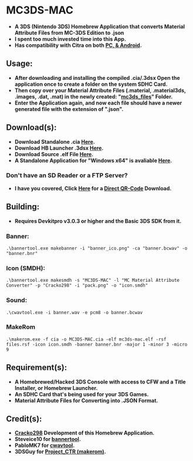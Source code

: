 # MC3DS-MAC
- **A 3DS (Nintendo 3DS) Homebrew Application that converts Material Attribute Files from MC-3DS Edition to  .json**
- **I spent too much invested time into this App.**
- **Has compatibility with Citra on both <ins>PC, & Android</ins>.**

## Usage:
- **After downloading and installing the compiled .cia/.3dsx Open the application once to create a folder on the system SDHC Card.**
- **Then copy over your Material Attribute Files (.material, .material3ds, .images, .dat, .mat) in the newly created: "[mc3ds_files](https://github.com/Cracko298/MC3DS-MAC)" Folder.**
- **Enter the Application again, and now each file should have a newer generated file with the extension of ".json".**

## Download(s):
- **Download Standalone .cia [Here](https://github.com/Cracko298/MC3DS-MAC/releases/download/v1.2.2/MC3DS-MAC.cia).**
- **Download HB Launcher .3dsx [Here](https://github.com/Cracko298/MC3DS-MAC/releases/download/v1.2.2/MC3DS-MAC.3dsx).**
- **Download Source .elf File [Here](https://github.com/Cracko298/MC3DS-MAC/releases/download/v1.2.2/MC3DS-MAC.elf).**
- **A Standalone Application for "Windows x64" is avaliable [Here](https://github.com/Cracko298/MC3DS-Material-Converter).**

### Don't have an SD Reader or a FTP Server?
- **I have you covered, Click [Here](https://raw.githubusercontent.com/Cracko298/MC3DS-MAC/main/imgs/frame.png) for a <ins>Direct QR-Code</ins> Download.**

## Building:
- **Requires Devkitpro v3.0.3 or higher and the Basic 3DS SDK from it.**

### Banner:
```
.\bannertool.exe makebanner -i "banner_ico.png" -ca "banner.bcwav" -o "banner.bnr"
```
### Icon (SMDH):
```
.\bannertool.exe makesmdh -s "MC3DS-MAC" -l "MC Material Attribute Converter" -p "Cracko298" -i "pack.png" -o "icon.smdh"
```
### Sound:
```
.\cwavtool.exe -i banner.wav -e pcm8 -o banner.bcwav
```
### MakeRom
```
.\makerom.exe -f cia -o MC3DS-MAC.cia -elf mc3ds-mac.elf -rsf files.rsf -icon icon.smdh -banner banner.bnr -major 1 -minor 3 -micro 9
```

## Requirement(s):
- **A Homebrewed/Hacked 3DS Console with access to CFW and a Title Installer, or Homebrew Launcher.**
- **An SDHC Card that's being used for your 3DS Games.**
- **Material Attribute Files for Converting into .JSON Format.**

## Credit(s):
- **[Cracko298](https://github.com/Cracko298) Development of this Homebrew Application.**
- **Steveice10 for [bannertool](https://github.com/Steveice10/bannertool).**
- **PabloMK7 for [cwavtool](https://github.com/PabloMK7/cwavtool).**
- **3DSGuy for [Project_CTR (makerom)](https://github.com/3DSGuy/Project_CTR).**
